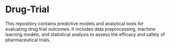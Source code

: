 # Drug-Trial
This repository contains predictive models and analytical tools for evaluating drug trial outcomes. It includes data preprocessing, machine learning models, and statistical analysis to assess the efficacy and safety of pharmaceutical trials.
